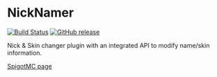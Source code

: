 # NickNamer

[![Build Status](https://travis-ci.org/InventivetalentDev/NickNamer.svg?branch=master)](https://travis-ci.org/InventivetalentDev/NickNamer)
[![GitHub release](https://img.shields.io/github/release/InventivetalentDev/NickNamer.svg)](https://github.com/InventivetalentDev/NickNamer/releases/latest)

Nick & Skin changer plugin with an integrated API to modify name/skin information.

[SpigotMC page](https://r.spiget.org/5341)
